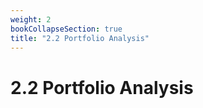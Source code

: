 ```yaml
---
weight: 2
bookCollapseSection: true
title: "2.2 Portfolio Analysis"
---
```


# 2.2 Portfolio Analysis

